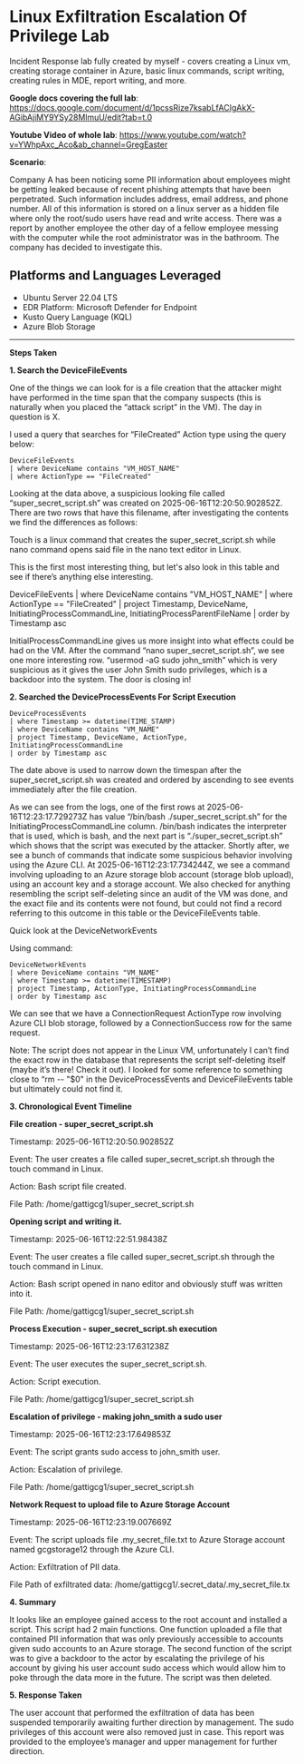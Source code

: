 # Linux Exfiltration Escalation Of Privilege Lab
Incident Response lab fully created by myself - covers creating a Linux vm, creating storage container in Azure, basic linux commands, script writing, creating rules in MDE, report writing, and more. 

**Google docs covering the full lab**: https://docs.google.com/document/d/1pcssRize7ksabLfACIgAkX-AGibAjiMY9YSy28MlmuU/edit?tab=t.0

**Youtube Video of whole lab**: https://www.youtube.com/watch?v=YWhpAxc_Aco&ab_channel=GregEaster

**Scenario**: 

Company A has been noticing some PII information about employees might be getting leaked because of recent phishing attempts that have been perpetrated. Such information includes address, email address, and phone number. All of this information is stored on a linux server as a hidden file where only the root/sudo users have read and write access. There was a report by another employee the other day of a fellow employee messing with the computer while the root administrator was in the bathroom. The company has decided to investigate this. 

## Platforms and Languages Leveraged
- Ubuntu Server 22.04 LTS
- EDR Platform: Microsoft Defender for Endpoint
- Kusto Query Language (KQL)
- Azure Blob Storage

---

**Steps Taken**

**1. Search the DeviceFileEvents**

One of the things we can look for is a file creation that the attacker might have performed in the time span that the company suspects (this is naturally when you placed the “attack script” in the VM). The day in question is X. 

I used a query that searches for “FileCreated” Action type using the query below:

```kql
DeviceFileEvents
| where DeviceName contains "VM_HOST_NAME"
| where ActionType == "FileCreated"
```

Looking at the data above, a suspicious looking file called “super_secret_script.sh” was created on 2025-06-16T12:20:50.902852Z. There are two rows that have this filename, after investigating the contents we find the differences as follows:

Touch is a linux command that creates the super_secret_script.sh while nano command opens said file in the nano text editor in Linux. 

This is the first most interesting thing, but let's also look in this table and see if there’s anything else interesting. 

DeviceFileEvents
| where DeviceName contains "VM_HOST_NAME"
| where ActionType == "FileCreated"
| project Timestamp, DeviceName, InitiatingProcessCommandLine, InitiatingProcessParentFileName
| order by Timestamp asc

InitialProcessCommandLine gives us more insight into what effects could be had on the VM. After the command “nano super_secret_script.sh”, we see one more interesting row. “usermod -aG sudo john_smith” which is very suspicious as it gives the user John Smith sudo privileges, which is a backdoor into the system. The door is closing in! 


**2. Searched the DeviceProcessEvents For Script Execution**

```kql
DeviceProcessEvents
| where Timestamp >= datetime(TIME_STAMP)
| where DeviceName contains "VM_NAME"
| project Timestamp, DeviceName, ActionType, InitiatingProcessCommandLine
| order by Timestamp asc
```

The date above is used to narrow down the timespan after the super_secret_script.sh was created and ordered by ascending to see events immediately after the file creation. 

As we can see from the logs, one of the first rows at 2025-06-16T12:23:17.729273Z has value “/bin/bash ./super_secret_script.sh” for the InitiatingProcessCommandLine column. /bin/bash indicates the interpreter that is used, which is bash, and the next part is “./super_secret_script.sh” which shows that the script was executed by the attacker. Shortly after, we see a bunch of commands that indicate some suspicious behavior involving using the Azure CLI. At 2025-06-16T12:23:17.734244Z, we see a command involving uploading to an Azure storage blob account (storage blob upload), using an account key and a storage account. We also checked for anything resembling the script self-deleting since an audit of the VM was done, and the exact file and its contents were not found, but could not find a record referring to this outcome in this table or the DeviceFileEvents table. 

Quick look at the DeviceNetworkEvents

Using command:

```kql
DeviceNetworkEvents
| where DeviceName contains "VM_NAME"
| where Timestamp >= datetime(TIMESTAMP)
| project Timestamp, ActionType, InitiatingProcessCommandLine
| order by Timestamp asc
```

We can see that we have a ConnectionRequest ActionType row involving Azure CLI blob storage, followed by a ConnectionSuccess row for the same request. 

Note: The script does not appear in the Linux VM, unfortunately I can’t find the exact row in the database that represents the script self-deleting itself (maybe it’s there! Check it out). I looked for some reference to something close to “rm -- "$0" in the DeviceProcessEvents and DeviceFileEvents table but ultimately could not find it. 


**3. Chronological Event Timeline**



**File creation - super_secret_script.sh**


Timestamp: 2025-06-16T12:20:50.902852Z

Event: The user creates a file called super_secret_script.sh through the touch command in Linux. 

Action: Bash script file created.

File Path: /home/gattigcg1/super_secret_script.sh


**Opening script and writing it.** 


Timestamp: 2025-06-16T12:22:51.98438Z

Event: The user creates a file called super_secret_script.sh through the touch command in Linux. 

Action: Bash script opened in nano editor and obviously stuff was written into it.

File Path: /home/gattigcg1/super_secret_script.sh


**Process Execution - super_secret_script.sh execution**


Timestamp: 2025-06-16T12:23:17.631238Z

Event: The user executes the super_secret_script.sh.

Action: Script execution.

File Path: /home/gattigcg1/super_secret_script.sh


**Escalation of privilege - making john_smith a sudo user**


Timestamp: 2025-06-16T12:23:17.649853Z

Event: The script grants sudo access to john_smith user. 

Action: Escalation of privilege.

File Path: /home/gattigcg1/super_secret_script.sh


**Network Request to upload file to Azure Storage Account**

	
Timestamp: 2025-06-16T12:23:19.007669Z

Event: The script uploads file .my_secret_file.txt to Azure Storage account named gcgstorage12 through the Azure CLI. 

Action: Exfiltration of PII data.

File Path of exfiltrated data: /home/gattigcg1/.secret_data/.my_secret_file.tx



**4. Summary**

It looks like an employee gained access to the root account and installed a script. This script had 2 main functions. One function uploaded a file that contained PII information that was only previously accessible to accounts given sudo accounts to an Azure storage. The second function of the script was to give a backdoor to the actor by escalating the privilege of his account by giving his user account sudo access which would allow him to poke through the data more in the future. The script was then deleted. 


**5. Response Taken**

The user account that performed the exfiltration of data has been suspended temporarily awaiting further direction by management. The sudo privileges of this account were also removed just in case. This report was provided to the employee’s manager and upper management for further direction. 

